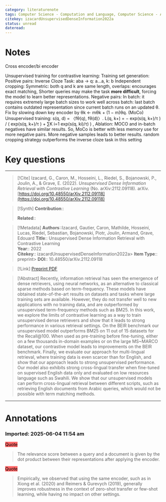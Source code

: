 ```yaml
---
category: literaturenote
tags: Computer Science - Computation and Language, Computer Science - Artificial Intelligence, Computer Science - Information Retrieval
citekey: izacardUnsupervisedDenseInformation2022a
status: unread
dateread:
---
```

# Notes

Cross encoder/bi encoder

Unsupervised training for contrastive learning:
Training set generation: 
	Positive pairs:
		Inverse Cloze Task: aba -> q: a...a, k: b
		Independent cropping: Symmetric: both q and k are same length, overlaps: encourages exact matching, Shorter queries may make the task **more difficult**, forcing the model to learn better representations.
	Negative pairs:
		In batch: it requires extremely large batch sizes to work well
		across batch: last batch contains outdated representation since current batch runs on an updated θ. Fix by slowing down key encoder by θk ← mθk + (1 − m)θq. (MoCo)
Unsupervised training:
	s(q, d) = 〈fθ(q), fθ(d)〉.
	L(q, k+) = − exp(s(q, k+)/τ )   /    ( exp(s(q, k+)/τ ) + ∑K  i=1 exp(s(q, ki)/τ) ) ,
Ablation: 
	MOCO and in-batch negatives have similar results. So, MoCo is better with less memory use for more negative pairs.
	More negative samples leads to better results.
	random cropping strategy outperforms the inverse cloze task in this setting
		


# Key questions



---
> [!Cite]
> Izacard, G., Caron, M., Hosseini, L., Riedel, S., Bojanowski, P., Joulin, A., & Grave, E. (2022). _Unsupervised Dense Information Retrieval with Contrastive Learning_ (No. arXiv:2112.09118). arXiv. [https://doi.org/10.48550/arXiv.2112.09118](https://doi.org/10.48550/arXiv.2112.09118)

> [!Synth]
> **Contribution**::  
>   
> **Related**:: 

> [!Metadata]
> **Authors**::Izacard, Gautier, Caron, Mathilde, Hosseini, Lucas, Riedel, Sebastian, Bojanowski, Piotr, Joulin, Armand, Grave, Edouard
> **Title**:: Unsupervised Dense Information Retrieval with Contrastive Learning  
> **Year**:: 2022  
> **Citekey**:: izacardUnsupervisedDenseInformation2022a> **Item Type**:: preprint> **DOI**:: 10.48550/arXiv.2112.09118

> [!Link]
> [Preprint PDF](file:///Users/ryanchen/Zotero/storage/YZ6FQNAY/Izacard%20et%20al.%20-%202022%20-%20Unsupervised%20Dense%20Information%20Retrieval%20with%20Contrastive%20Learning.pdf)

> [!Abstract]
> Recently, information retrieval has seen the emergence of dense retrievers, using neural networks, as an alternative to classical sparse methods based on term-frequency. These models have obtained state-of-the-art results on datasets and tasks where large training sets are available. However, they do not transfer well to new applications with no training data, and are outperformed by unsupervised term-frequency methods such as BM25. In this work, we explore the limits of contrastive learning as a way to train unsupervised dense retrievers and show that it leads to strong performance in various retrieval settings. On the BEIR benchmark our unsupervised model outperforms BM25 on 11 out of 15 datasets for the Recall@100. When used as pre-training before fine-tuning, either on a few thousands in-domain examples or on the large MS~MARCO dataset, our contrastive model leads to improvements on the BEIR benchmark. Finally, we evaluate our approach for multi-lingual retrieval, where training data is even scarcer than for English, and show that our approach leads to strong unsupervised performance. Our model also exhibits strong cross-lingual transfer when fine-tuned on supervised English data only and evaluated on low resources language such as Swahili. We show that our unsupervised models can perform cross-lingual retrieval between different scripts, such as retrieving English documents from Arabic queries, which would not be possible with term matching methods.
---

# Annotations

### Imported: 2025-06-04 11:54 am


<mark style="background-color: #ff6666">Quote</mark>  
> The relevance score between a query and a document is given by the dot product between their representations after applying the encoder.


<mark style="background-color: #ff6666">Quote</mark>  
> Empirically, we observed that using the same encoder, such as in Xiong et al. (2020) and Reimers & Gurevych (2019), generally improves robustness in the context of zero-shot transfer or few-shot learning, while having no impact on other settings.




